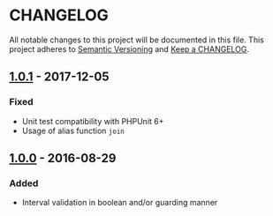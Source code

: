 # CHANGELOG

All notable changes to this project will be documented in this file.
This project adheres to [Semantic Versioning](http://semver.org/) and [Keep a CHANGELOG](http://keepachangelog.com).

## [1.0.1] - 2017-12-05

### Fixed

* Unit test compatibility with PHPUnit 6+
* Usage of alias function `join`

## [1.0.0] - 2016-08-29

### Added

* Interval validation in boolean and/or guarding manner

[1.0.1]: https://github.com/hollodotme/crontab-validator/compare/v1.0.0...v1.0.1
[1.0.0]: https://github.com/hollodotme/crontab-validator/tree/v1.0.0
